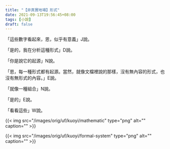 ```yaml
---
title: "【非真實地場】形式"
date: 2021-09-13T19:56:45+08:00
tags: [小說]
draft: false
---
```


「這些數字看起來，恩，似乎有意義」J說。

「是的，我在分析這種形式」D說。

「你是說它的起源」N說。

「恩，每一種形式都有起源。當然，就像文檔裡說的那樣，沒有無內容的形式，也沒有無形式的內容。」E說。

「就像一種組合」N說。

「是的」E說。

「看看這些」W說。

{{< img src="/images/orig/uf/kuoyi/mathematic" type="png" alt="" caption="" >}}

{{< img src="/images/orig/uf/kuoyi/formal-system" type="png" alt="" caption="" >}}